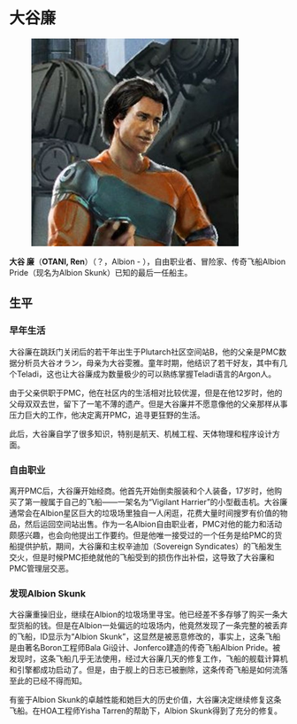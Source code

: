 # 大谷廉

<figure><img src="../.gitbook/assets/大谷廉.jpg" alt="" width="375"><figcaption></figcaption></figure>

**大谷 廉**（**OTANI, Ren**）（？，Albion - ），自由职业者、冒险家、传奇飞船Albion Pride（现名为Albion Skunk）已知的最后一任船主。

## 生平

### 早年生活

大谷廉在跳跃门关闭后的若干年出生于Plutarch社区空间站B，他的父亲是PMC数据分析员大谷オラン，母亲为大谷雯雅。童年时期，他结识了若干好友，其中有几个Teladi，这也让大谷廉成为数量极少的可以熟练掌握Teladi语言的Argon人。

由于父亲供职于PMC，他在社区内的生活相对比较优渥，但是在他12岁时，他的父母双双去世，留下了一笔不薄的遗产。但是大谷廉并不愿意像他的父亲那样从事压力巨大的工作，他决定离开PMC，追寻更狂野的生活。

此后，大谷廉自学了很多知识，特别是航天、机械工程、天体物理和程序设计方面。

### 自由职业

离开PMC后，大谷廉开始经商。他首先开始倒卖服装和个人装备，17岁时，他购买了第一艘属于自己的飞船——一架名为“Vigilant Harrier”的小型截击机。大谷廉通常会在Albion星区巨大的垃圾场里独自一人闲逛，花费大量时间搜罗有价值的物品，然后运回空间站出售。作为一名Albion自由职业者，PMC对他的能力和活动颇感兴趣，也会向他提出工作要约。但是他唯一接受过的一个任务是给PMC的货船提供护航，期间，大谷廉和主权辛迪加（Sovereign Syndicates）的飞船发生交火，但是时候PMC拒绝就他的飞船受到的损伤作出补偿，这导致了大谷廉和PMC管理层交恶。

### 发现Albion Skunk

大谷廉重操旧业，继续在Albion的垃圾场里寻宝。他已经差不多存够了购买一条大型货船的钱。但是在Albion一处偏远的垃圾场内，他竟然发现了一条完整的被丢弃的飞船，ID显示为“Albion Skunk”，这显然是被恶意修改的，事实上，这条飞船是由著名Boron工程师Bala Gi设计、Jonferco建造的传奇飞船Albion Pride。被发现时，这条飞船几乎无法使用，经过大谷廉几天的修复工作，飞船的舰载计算机和引擎都成功启动了。但是，由于舰上的日志已被删除，这条传奇飞船是如何流落至此的已经不得而知。

有鉴于Albion Skunk的卓越性能和她巨大的历史价值，大谷廉决定继续修复这条飞船。在HOA工程师Yisha Tarren的帮助下，Albion Skunk得到了充分的修复。
